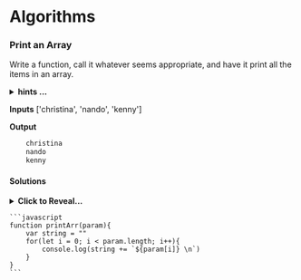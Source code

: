 # Algorithms

### Print an Array 
 Write a function, call it whatever seems appropriate, and have it print all the items in an array. 

<details>
 <summary><strong>hints ...</strong></summary>

* pseudocode!
* I need a function that iterates through my array one by one
* while iterating through the array it will be put into a string 
* it needs to be returned/logged into the console
</details>

**Inputs** ['christina', 'nando', 'kenny']

**Output**
```javascript
    christina
    nando
    kenny
```

#### Solutions 
<details>
    <summary><strong>Click to Reveal...</strong><summary>

    ```javascript
    function printArr(param){
        var string = ""
        for(let i = 0; i < param.length; i++){
            console.log(string += `${param[i]} \n`)
        }
    }
    ```

</details>